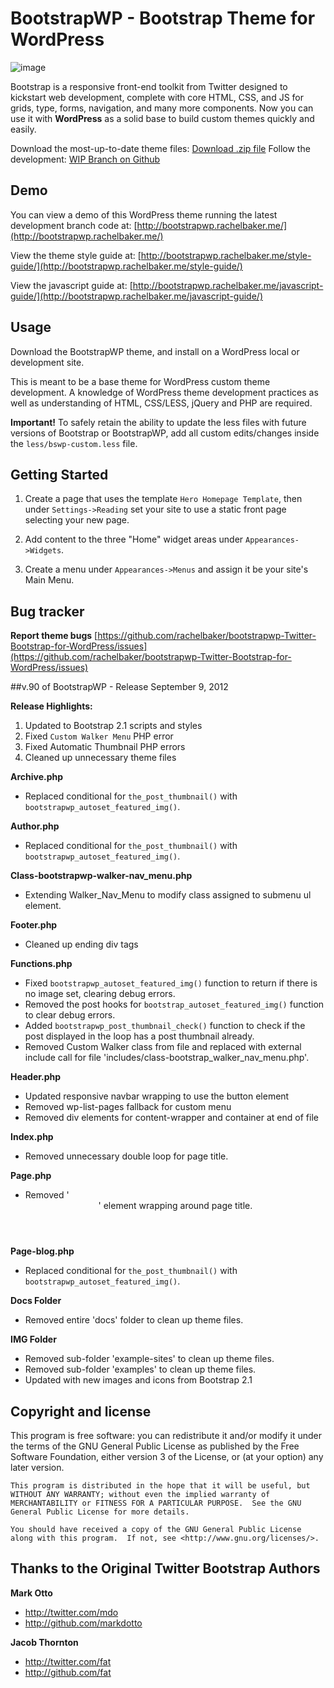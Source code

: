BootstrapWP - Bootstrap Theme for WordPress
=================

![image](http://f.cl.ly/items/0o0N0e1k2X0B0l0r0n1P/BootstrapWP-Bootstrap-starter-theme.jpg)


Bootstrap is a responsive front-end toolkit from Twitter designed to kickstart web development, complete with core HTML, CSS, and JS for grids, type, forms, navigation, and many more components. Now you can use it with **WordPress** as a solid base to build custom themes quickly and easily.

Download the most-up-to-date theme files: [Download .zip file](https://github.com/rachelbaker/bootstrapwp-Twitter-Bootstrap-for-WordPress/zipball/v.90)
Follow the development: [WIP Branch on Github](https://github.com/rachelbaker/bootstrapwp-Twitter-Bootstrap-for-WordPress/tree/1-WIP)

Demo
----
You can view a demo of this WordPress theme running the latest development branch code at: [http://bootstrapwp.rachelbaker.me/](http://bootstrapwp.rachelbaker.me/)

View the theme style guide at: [http://bootstrapwp.rachelbaker.me/style-guide/](http://bootstrapwp.rachelbaker.me/style-guide/)

View the javascript guide at: [http://bootstrapwp.rachelbaker.me/javascript-guide/](http://bootstrapwp.rachelbaker.me/javascript-guide/)


Usage
-----

Download the BootstrapWP theme, and install on a WordPress local or development site.

This is meant to be a base theme for WordPress custom theme development.  A knowledge of WordPress theme development practices as well as understanding of HTML, CSS/LESS, jQuery and PHP are required.

**Important!** To safely retain the ability to update the less files with future versions of Bootstrap or BootstrapWP, add all custom edits/changes inside the `less/bswp-custom.less` file.


Getting Started
-------

1. Create a page that uses the template `Hero Homepage Template`, then under `Settings->Reading`  set your site to use a static front page selecting your new page.

2. Add content to the three "Home" widget areas under `Appearances->Widgets`.

3. Create a menu under `Appearances->Menus` and assign it be your site's Main Menu.



Bug tracker
-----------

**Report theme bugs** [https://github.com/rachelbaker/bootstrapwp-Twitter-Bootstrap-for-WordPress/issues](https://github.com/rachelbaker/bootstrapwp-Twitter-Bootstrap-for-WordPress/issues)

##v.90 of BootstrapWP - Release September 9, 2012

__Release Highlights:__

1.  Updated to Bootstrap 2.1 scripts and styles
2. Fixed `Custom Walker Menu` PHP error
3.  Fixed Automatic Thumbnail PHP errors
4.  Cleaned up unnecessary theme files

__Archive.php__

* Replaced conditional for `the_post_thumbnail()` with `bootstrapwp_autoset_featured_img()`.

__Author.php__

* Replaced conditional for `the_post_thumbnail()` with `bootstrapwp_autoset_featured_img()`.

__Class-bootstrapwp-walker-nav_menu.php__

*   Extending Walker_Nav_Menu to modify class assigned to submenu ul element.

__Footer.php__

*   Cleaned up ending div tags

__Functions.php__

*   Fixed `bootstrapwp_autoset_featured_img()` function to return if there is no image set, clearing debug errors.
*   Removed the post hooks for `bootstrap_autoset_featured_img()` function to clear debug errors.
*   Added `bootstrapwp_post_thumbnail_check()` function to check if the post displayed in the loop has a post thumbnail already.
*   Removed Custom Walker class from file and replaced with external include call for file 'includes/class-bootstrap_walker_nav_menu.php'.

__Header.php__

*   Updated responsive navbar wrapping to use the button element
*   Removed wp-list-pages fallback for custom menu
*   Removed div elements for content-wrapper and container at end of file

__Index.php__

*   Removed unnecessary double loop for page title.

__Page.php__

*   Removed '<header>' element wrapping around page title.

__Page-blog.php__

* Replaced conditional for `the_post_thumbnail()` with `bootstrapwp_autoset_featured_img()`.

__Docs Folder__

*   Removed entire 'docs' folder to clean up theme files.

__IMG Folder__

*   Removed sub-folder 'example-sites' to clean up theme files.
*   Removed sub-folder 'examples' to clean up theme files.
*   Updated with new images and icons from Bootstrap 2.1



Copyright and license
---------------------

This program is free software: you can redistribute it and/or modify
    it under the terms of the GNU General Public License as published by
    the Free Software Foundation, either version 3 of the License, or
    (at your option) any later version.

    This program is distributed in the hope that it will be useful, but WITHOUT ANY WARRANTY; without even the implied warranty of MERCHANTABILITY or FITNESS FOR A PARTICULAR PURPOSE.  See the GNU General Public License for more details.

    You should have received a copy of the GNU General Public License along with this program.  If not, see <http://www.gnu.org/licenses/>.


Thanks to the Original Twitter Bootstrap Authors
-----------------------

**Mark Otto**

+ http://twitter.com/mdo
+ http://github.com/markdotto

**Jacob Thornton**

+ http://twitter.com/fat
+ http://github.com/fat


